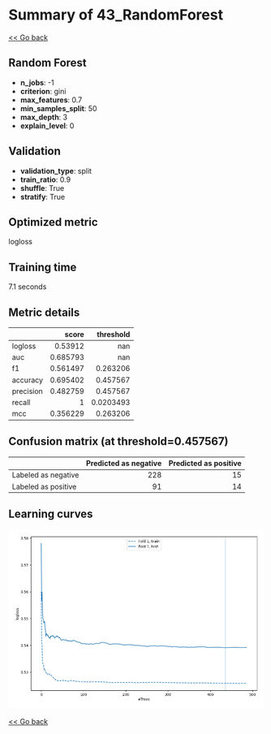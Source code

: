 # Summary of 43_RandomForest

[<< Go back](../README.md)


## Random Forest
- **n_jobs**: -1
- **criterion**: gini
- **max_features**: 0.7
- **min_samples_split**: 50
- **max_depth**: 3
- **explain_level**: 0

## Validation
 - **validation_type**: split
 - **train_ratio**: 0.9
 - **shuffle**: True
 - **stratify**: True

## Optimized metric
logloss

## Training time

7.1 seconds

## Metric details
|           |    score |   threshold |
|:----------|---------:|------------:|
| logloss   | 0.53912  | nan         |
| auc       | 0.685793 | nan         |
| f1        | 0.561497 |   0.263206  |
| accuracy  | 0.695402 |   0.457567  |
| precision | 0.482759 |   0.457567  |
| recall    | 1        |   0.0203493 |
| mcc       | 0.356229 |   0.263206  |


## Confusion matrix (at threshold=0.457567)
|                     |   Predicted as negative |   Predicted as positive |
|:--------------------|------------------------:|------------------------:|
| Labeled as negative |                     228 |                      15 |
| Labeled as positive |                      91 |                      14 |

## Learning curves
![Learning curves](learning_curves.png)

[<< Go back](../README.md)
